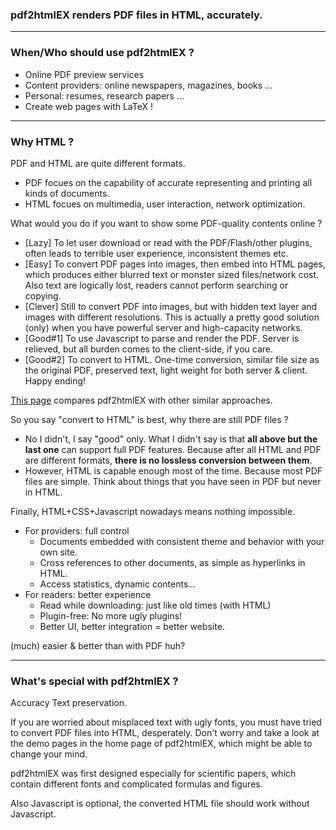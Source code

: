 ### pdf2htmlEX renders PDF files in HTML, accurately.

***

### When/Who should use pdf2htmlEX ?

 - Online PDF preview services
 - Content providers: online newspapers, magazines, books ...
 - Personal: resumes, research papers ...
 - Create web pages with LaTeX !

***

### Why HTML ?

PDF and HTML are quite different formats.
 - PDF focues on the capability of accurate representing and printing all kinds of documents.
 - HTML focues on multimedia, user interaction, network optimization.

What would you do if you want to show some PDF-quality contents online ?
 - [Lazy] To let user download or read with the PDF/Flash/other plugins, often leads to terrible user experience, inconsistent themes etc.
 - [Easy] To convert PDF pages into images, then embed into HTML pages, which produces either blurred text or monster sized files/network cost. Also text are logically lost, readers cannot perform searching or copying.
 - [Clever] Still to convert PDF into images, but with hidden text layer and images with different resolutions. This is actually a pretty good solution (only) when you have powerful server and high-capacity networks.
 - [Good#1] To use Javascript to parse and render the PDF. Server is relieved, but all burden comes to the client-side, if you care.
 - [Good#2] To convert to HTML. One-time conversion, similar file size as the original PDF, preserved text, light weight for both server & client. Happy ending!

[This page](https://github.com/coolwanglu/pdf2htmlEX/wiki/Comparison) compares pdf2htmlEX with other similar approaches.

So you say "convert to HTML" is best, why there are still PDF files ?
 - No I didn't, I say "good" only. What I didn't say is that **all above but the last one** can support full PDF features. Because after all HTML and PDF are different formats, **there is no lossless conversion between them**.
 - However, HTML is capable enough most of the time. Because most PDF files are simple. Think about things that you have seen in PDF but never in HTML.

Finally, HTML+CSS+Javascript nowadays means nothing impossible. 
 - For providers: full control
   - Documents embedded with consistent theme and behavior with your own site.
   - Cross references to other documents, as simple as hyperlinks in HTML.
   - Access statistics, dynamic contents...
 - For readers: better experience
   - Read while downloading: just like old times (with HTML)
   - Plugin-free: No more ugly plugins!
   - Better UI, better integration = better website.

(much) easier & better than with PDF huh?

***

### What's special with pdf2htmlEX ?

Accuracy Text preservation.

If you are worried about misplaced text with ugly fonts, you must have tried to convert PDF files into HTML, desperately. Don't worry and take a look at the demo pages in the home page of pdf2htmlEX, which might be able to change your mind.

pdf2htmlEX was first designed especially for scientific papers, which contain different fonts and complicated formulas and figures.

Also Javascript is optional, the converted HTML file should work without Javascript.

